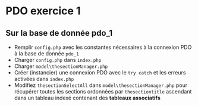 # PDO exercice 1

## Sur la base de donnée pdo_1

- Remplir `config.php` avec les constantes nécessaires à la connexion PDO à la base de donnée `pdo_1`
- Charger `config.php` dans `index.php`
- Charger `model\thesectionManager.php`
- Créer (instancier) une connexion PDO avec le `try catch` et les erreurs activées dans `index.php`
- Modifiez `thesectionSelectAll` dans `model\thesectionManager.php` pour récupérer toutes les sections ordonnées par `thesectiontitle` ascendant dans un tableau indexé contenant des **tableaux associatifs**
